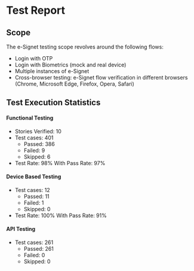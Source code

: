 # Test Report

## Scope

The e-Signet testing scope revolves around the following flows:

* Login with OTP
* Login with Biometrics (mock and real device)
* Multiple instances of e-Signet
* Cross-browser testing: e-Signet flow verification in different browsers (Chrome, Microsoft Edge, Firefox, Opera, Safari)

## Test Execution Statistics

#### Functional Testing

* Stories Verified: 10
* Test cases: 401
  * Passed: 386
  * Failed: 9
  * Skipped: 6
* Test Rate: 98% With Pass Rate: 97%

#### Device Based Testing

* Test cases: 12
  * Passed: 11
  * Failed: 1
  * Skipped: 0
* Test Rate: 100% With Pass Rate: 91%

#### API Testing

* Test cases: 261
  * Passed: 261
  * Failed: 0
  * Skipped: 0
